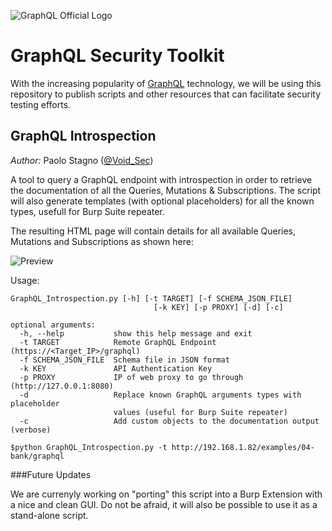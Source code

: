 ![GraphQL Official Logo](Misc/graphqllogo.png)

# GraphQL Security Toolkit
With the increasing popularity of [GraphQL](https://graphql.org/) technology, we will be using this repository to publish scripts and other resources that can facilitate security testing efforts.

## GraphQL Introspection
*Author:* Paolo Stagno ([@Void_Sec](https://twitter.com/Void_Sec)) 

A tool to query a GraphQL endpoint with introspection in order to retrieve the documentation of all the Queries, Mutations & Subscriptions.
The script will also generate templates (with optional placeholders) for all the known types, usefull for Burp Suite repeater.

The resulting HTML page will contain details for all available Queries, Mutations and Subscriptions as shown here:

![Preview](Introspection/GraphQL_Introspection_Output.png)

Usage:
```
GraphQL_Introspection.py [-h] [-t TARGET] [-f SCHEMA_JSON_FILE]
                                [-k KEY] [-p PROXY] [-d] [-c]

optional arguments:
  -h, --help           show this help message and exit
  -t TARGET            Remote GraphQL Endpoint (https://<Target_IP>/graphql)
  -f SCHEMA_JSON_FILE  Schema file in JSON format
  -k KEY               API Authentication Key
  -p PROXY             IP of web proxy to go through (http://127.0.0.1:8080)
  -d                   Replace known GraphQL arguments types with placeholder
                       values (useful for Burp Suite repeater)
  -c                   Add custom objects to the documentation output (verbose)
  
$python GraphQL_Introspection.py -t http://192.168.1.82/examples/04-bank/graphql
```
###Future Updates

We are currenyly working on "porting" this script into a Burp Extension with a nice and clean GUI.
Do not be afraid, it will also be possible to use it as a stand-alone script.
